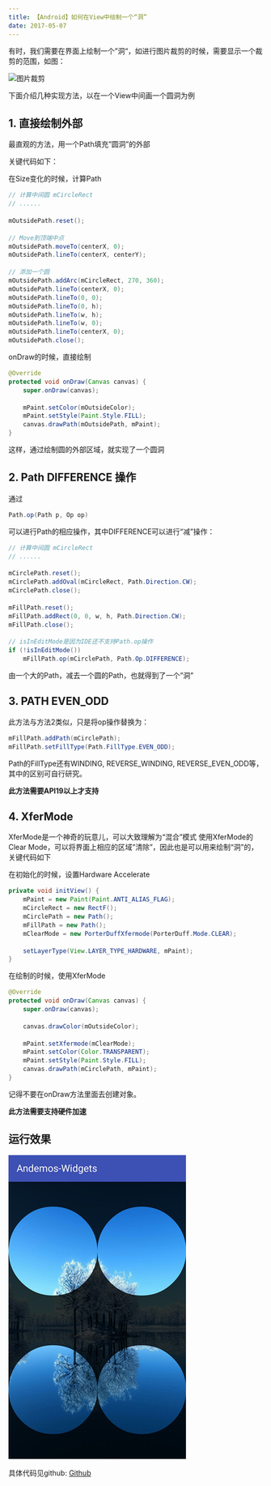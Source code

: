 ```yaml
---
title: 【Android】如何在View中绘制一个“洞”
date: 2017-05-07
---
```

有时，我们需要在界面上绘制一个”洞“，如进行图片裁剪的时候，需要显示一个裁剪的范围，如图：

![图片裁剪](/imgs/hole_views_crop.png)

下面介绍几种实现方法，以在一个View中间画一个圆洞为例

## 1. 直接绘制外部

最直观的方法，用一个Path填充”圆洞”的外部

关键代码如下：

在Size变化的时候，计算Path
``` java
// 计算中间圆 mCircleRect
// ......

mOutsidePath.reset();

// Move到顶端中点
mOutsidePath.moveTo(centerX, 0);
mOutsidePath.lineTo(centerX, centerY);

// 添加一个圆
mOutsidePath.addArc(mCircleRect, 270, 360);
mOutsidePath.lineTo(centerX, 0);
mOutsidePath.lineTo(0, 0);
mOutsidePath.lineTo(0, h);
mOutsidePath.lineTo(w, h);
mOutsidePath.lineTo(w, 0);
mOutsidePath.lineTo(centerX, 0);
mOutsidePath.close();
```

onDraw的时候，直接绘制
``` java
@Override
protected void onDraw(Canvas canvas) {
    super.onDraw(canvas);

    mPaint.setColor(mOutsideColor);
    mPaint.setStyle(Paint.Style.FILL);
    canvas.drawPath(mOutsidePath, mPaint);
}
```

这样，通过绘制圆的外部区域，就实现了一个圆洞

## 2. Path DIFFERENCE 操作

通过
``` java
Path.op(Path p, Op op)
```
可以进行Path的相应操作，其中DIFFERENCE可以进行“减”操作：

``` java
// 计算中间圆 mCircleRect
// ......

mCirclePath.reset();
mCirclePath.addOval(mCircleRect, Path.Direction.CW);
mCirclePath.close();

mFillPath.reset();
mFillPath.addRect(0, 0, w, h, Path.Direction.CW);
mFillPath.close();

// isInEditMode是因为IDE还不支持Path.op操作
if (!isInEditMode())
    mFillPath.op(mCirclePath, Path.Op.DIFFERENCE);
```

由一个大的Path，减去一个圆的Path，也就得到了一个”洞”

## 3. PATH EVEN_ODD
此方法与方法2类似，只是将op操作替换为：
``` java
mFillPath.addPath(mCirclePath);
mFillPath.setFillType(Path.FillType.EVEN_ODD);
```

Path的FillType还有WINDING, REVERSE_WINDING, REVERSE_EVEN_ODD等，其中的区别可自行研究。

**此方法需要API19以上才支持**

## 4. XferMode
XferMode是一个神奇的玩意儿，可以大致理解为“混合”模式
使用XferMode的Clear Mode，可以将界面上相应的区域”清除”，因此也是可以用来绘制“洞”的，关键代码如下

在初始化的时候，设置Hardware Accelerate
``` java
private void initView() {
    mPaint = new Paint(Paint.ANTI_ALIAS_FLAG);
    mCircleRect = new RectF();
    mCirclePath = new Path();
    mFillPath = new Path();
    mClearMode = new PorterDuffXfermode(PorterDuff.Mode.CLEAR);

    setLayerType(View.LAYER_TYPE_HARDWARE, mPaint);
}
```

在绘制的时候，使用XferMode
``` java
@Override
protected void onDraw(Canvas canvas) {
    super.onDraw(canvas);

    canvas.drawColor(mOutsideColor);

    mPaint.setXfermode(mClearMode);
    mPaint.setColor(Color.TRANSPARENT);
    mPaint.setStyle(Paint.Style.FILL);
    canvas.drawPath(mCirclePath, mPaint);
}
```
记得不要在onDraw方法里面去创建对象。

**此方法需要支持硬件加速**

## 运行效果
![运行效果](/imgs/hole_views_result.jpg)

具体代码见github: [Github](https://github.com/dogold/andemos/tree/master/widgets/src/main/java/com/dogold/andemos/widgets/customwidgets/holeviews)

